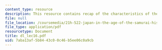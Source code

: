 ```yaml
---
content_type: resource
description: This resource contains recap of the characteristics of the Tokugawa period.
file: null
file_location: /coursemedia/21h-522-japan-in-the-age-of-the-samurai-history-and-film-fall-2006/7aba13af5b8443c00c46b5ee06c0a9cb_dl_lec16.pdf
file_type: application/pdf
resourcetype: Document
title: dl_lec16.pdf
uid: 7aba13af-5b84-43c0-0c46-b5ee06c0a9cb
---
```

